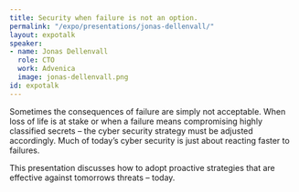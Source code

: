 ```yaml
---
title: Security when failure is not an option.
permalink: "/expo/presentations/jonas-dellenvall/"
layout: expotalk
speaker:
- name: Jonas Dellenvall
  role: CTO
  work: Advenica
  image: jonas-dellenvall.png
id: expotalk
---
```


Sometimes the consequences of failure are simply not acceptable. When loss of life is at stake or when a failure means compromising highly classified secrets – the cyber security strategy must be adjusted accordingly. Much of today’s cyber security is just about reacting faster to failures.

This presentation discusses how to adopt proactive strategies that are effective against tomorrows threats – today.